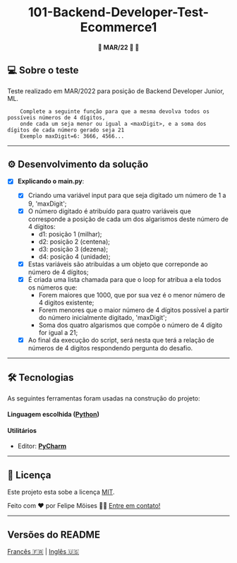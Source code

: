 <h1 align="center">
     <a> 101-Backend-Developer-Test-Ecommerce1 </a>
</h1>

<h4 align="center">
	🚧 MAR/22 🚀 🚧
</h4>

## 💻 Sobre o teste

Teste realizado em MAR/2022 para posição de Backend Developer Junior, ML.

        Complete a seguinte função para que a mesma devolva todos os possíveis números de 4 dígitos, 
        onde cada um seja menor ou igual a <maxDigit>, e a soma dos dígitos de cada número gerado seja 21
        Exemplo maxDigit=6: 3666, 4566...

---

## ⚙️ Desenvolvimento da solução

- [x] **Explicando o main.py**:

  - [x] Criando uma variável input para que seja digitado um número de 1 a 9, 'maxDigit';
  - [x] O número digitado é atribuído para quatro variáveis que corresponde a posição de cada um dos algarismos deste número de 4 dígitos:
    - d1: posição 1 (milhar);
    - d2: posição 2 (centena);
    - d3: posição 3 (dezena);
    - d4: posição 4 (unidade);
  - [x] Estas variáveis são atribuídas a um objeto <numax> que correponde ao número de 4 dígitos;
  - [x] É criada uma lista chamada <numeros> para que o loop for atribua a ela todos os números que:
    - Forem maiores que 1000, que por sua vez é o menor número de 4 digitos existente;
    - Forem menores que o maior número de 4 dígitos possível a partir do número inicialmente digitado, 'maxDigit';
    - Soma dos quatro algarismos que compõe o número de 4 dígito for igual a 21;
  - [x] Ao final da execução do script, será nesta <listanumeros> que terá a relação de números de 4 digitos respondendo pergunta do desafio.

---

## 🛠 Tecnologias

As seguintes ferramentas foram usadas na construção do projeto:

#### **Linguagem escolhida**  ([Python](https://www.python.org/))

#### **Utilitários**

-   Editor:  **[PyCharm](https://www.jetbrains.com/pt-br/pycharm/download/#section=linux)**

---

## 📝 Licença

Este projeto esta sobe a licença [MIT](./LICENSE).

Feito com ❤️ por Felipe Möises 👋🏽 [Entre em contato!](https://www.linkedin.com/in/felipemoises/)

---

##  Versões do README

[Francês 🇫🇷](./README-FR.md)  |  [Inglês 🇺🇸](./README.md)
